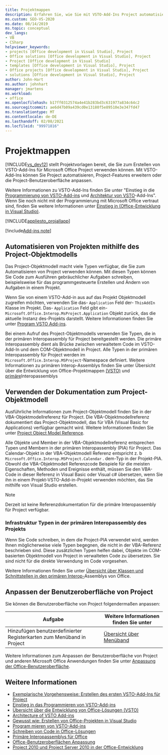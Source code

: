 ```yaml
---
title: Projektmappen
description: Erfahren Sie, wie Sie mit VSTO-Add-Ins Project automatisieren, Projekt Features erweitern oder die Projekt Benutzeroberfläche anpassen können.
ms.custom: SEO-VS-2020
ms.date: 08/14/2019
ms.topic: conceptual
dev_langs:
- VB
- CSharp
helpviewer_keywords:
- projects [Office development in Visual Studio], Project
- Office solutions [Office development in Visual Studio], Project
- Project [Office development in Visual Studio]
- templates [Office development in Visual Studio], Project
- Office projects [Office development in Visual Studio], Project
- solutions [Office development in Visual Studio], Project
author: John-Hart
ms.author: johnhart
manager: jmartens
ms.workload:
- office
ms.openlocfilehash: b17ff0312574a4e41b283bd3c631977a834c64c2
ms.sourcegitcommit: ae6d47b09a439cd0e13180f5e89510e3e347fd47
ms.translationtype: MT
ms.contentlocale: de-DE
ms.lasthandoff: 02/08/2021
ms.locfileid: "99971816"
---
```

# <a name="project-solutions"></a>Projektmappen
  [!INCLUDE[vs_dev12](../vsto/includes/vs-dev12-md.md)] stellt Projektvorlagen bereit, die Sie zum Erstellen von VSTO-Add-Ins für Microsoft Office Project verwenden können. Mit VSTO-Add-Ins können Sie Project automatisieren, Project-Features erweitern oder die Project-Benutzeroberfläche anpassen.

 Weitere Informationen zu VSTO-Add-Ins finden Sie unter "Einstieg in die [Programmierung von VSTO-Add-ins](../vsto/getting-started-programming-vsto-add-ins.md) und [Architektur von VSTO](../vsto/architecture-of-vsto-add-ins.md)-Add-Ins". Wenn Sie noch nicht mit der Programmierung mit Microsoft Office vertraut sind, finden Sie weitere Informationen unter [Einstieg in &#40;Office-Entwicklung in Visual Studio&#41;](../vsto/getting-started-office-development-in-visual-studio.md).

 [!INCLUDE[appliesto_projallapp](../vsto/includes/appliesto-projallapp-md.md)]

[!include[Add-ins note](includes/addinsnote.md)]

## <a name="automate-project-by-using-the-project-object-model"></a>Automatisieren von Projekten mithilfe des Project-Objektmodells
 Das Project-Objektmodell macht viele Typen verfügbar, die Sie zum Automatisieren von Project verwenden können. Mit diesen Typen können Sie Code zum Ausführen gebräuchlicher Aufgaben schreiben, beispielsweise für das programmgesteuerte Erstellen und Ändern von Aufgaben in einem Projekt.

 Wenn Sie von einem VSTO-Add-in aus auf das Projekt Objektmodell zugreifen möchten, verwenden Sie das- `Application` Feld der- `ThisAddIn` Klasse im Projekt. Das- `Application` Feld gibt ein- `Microsoft.Office.Interop.MsProject.Application` Objekt zurück, das die aktuelle Instanz des-Projekts darstellt. Weitere Informationen finden Sie unter [Program VSTO Add-ins](../vsto/programming-vsto-add-ins.md).

 Bei einem Aufruf des Project-Objektmodells verwenden Sie Typen, die in der primären Interopassembly für Project bereitgestellt werden. Die primäre Interopassembly dient als Brücke zwischen verwaltetem Code im VSTO-Add-In und dem COM-Objektmodell in Project. Alle Typen in der primären Interopassembly für Project werden im `Microsoft.Office.Interop.MSProject`-Namespace definiert. Weitere Informationen zu primären Interop-Assemblys finden Sie unter Übersicht über die Entwicklung von Office-Projektmappen [&#40;VSTO&#41;](../vsto/office-solutions-development-overview-vsto.md) und [primäre](../vsto/office-primary-interop-assemblies.md)Interopassemblys

## <a name="use-the-project-object-model-documentation"></a>Verwenden der Dokumentation zum Project-Objektmodell
 Ausführliche Informationen zum Project-Objektmodell finden Sie in der VBA-Objektmodellreferenz für Project. Die VBA-Objektmodellreferenz dokumentiert das Project-Objektmodell, das für VBA (Visual Basic for Applications) verfügbar gemacht wird. Weitere Informationen finden Sie unter [Project Object Model Reference](/office/vba/api/project.object).

 Alle Objekte und Member in der VBA-Objektmodellreferenz entsprechen Typen und Membern in der primären Interopassembly (PIA) für Project. Das Calendar-Objekt in der VBA-Objektmodell Referenz entspricht z. b `Microsoft.Office.Interop.MSProject.Calendar` . dem-Typ in der Projekt-PIA. Obwohl die VBA-Objektmodell Referenzcode Beispiele für die meisten Eigenschaften, Methoden und Ereignisse enthält, müssen Sie den VBA-Code in dieser Referenz in Visual Basic oder Visual c# übersetzen, wenn Sie ihn in einem Projekt-VSTO-Add-in-Projekt verwenden möchten, das Sie mithilfe von Visual Studio erstellen.

> [!NOTE]
> Derzeit ist keine Referenzdokumentation für die primäre Interopassembly für Project verfügbar.

### <a name="infrastructure-types-in-the-project-primary-interop-assembly"></a>Infrastruktur Typen in der primären Interopassembly des Projekts
 Wenn Sie Code schreiben, in dem die Project-PIA verwendet wird, werden Ihnen möglicherweise viele Typen begegnen, die nicht in der VBA-Referenz beschrieben sind. Diese zusätzlichen Typen helfen dabei, Objekte im COM-basierten Objektmodell von Project in verwalteten Code zu übersetzen. Sie sind nicht für die direkte Verwendung im Code vorgesehen.

 Weitere Informationen finden Sie unter [Übersicht über Klassen und Schnittstellen in den primären Interop-](/previous-versions/office/office-12/ms247299(v=office.12))Assemblys von Office.

## <a name="customize-the-user-interface-of-project"></a>Anpassen der Benutzeroberfläche von Project
 Sie können die Benutzeroberfläche von Project folgendermaßen anpassen:

|Aufgabe|Weitere Informationen finden Sie unter|
|----------|--------------------------|
|Hinzufügen benutzerdefinierter Registerkarten zum Menüband in Project|[Übersicht über Menüband](../vsto/ribbon-overview.md)|

 Weitere Informationen zum Anpassen der Benutzeroberfläche von Project und anderen Microsoft Office Anwendungen finden Sie unter [Anpassung der Office-Benutzeroberfläche](../vsto/office-ui-customization.md).

## <a name="see-also"></a>Weitere Informationen
- [Exemplarische Vorgehensweise: Erstellen des ersten VSTO-Add-Ins für Project](../vsto/walkthrough-creating-your-first-vsto-add-in-for-project.md)
- [Einstieg in das Programmieren von VSTO-Add-ins](../vsto/getting-started-programming-vsto-add-ins.md)
- [Übersicht über die Entwicklung von Office-Lösungen &#40;VSTO&#41;](../vsto/office-solutions-development-overview-vsto.md)
- [Architecture of VSTO Add-ins](../vsto/architecture-of-vsto-add-ins.md)
- [Gewusst wie: Erstellen von Office-Projekten in Visual Studio](../vsto/how-to-create-office-projects-in-visual-studio.md)
- [Program mieren von VSTO-Add-ins](../vsto/programming-vsto-add-ins.md)
- [Schreiben von Code in Office-Lösungen](../vsto/writing-code-in-office-solutions.md)
- [Primäre Interopassemblys für Office](../vsto/office-primary-interop-assemblies.md)
- [Office-Benutzeroberflächen Anpassung](../vsto/office-ui-customization.md)
- [Project 2010 und Project Server 2010 in der Office-Entwicklung](/previous-versions/office/developer/office-2010/ee758031(v=office.14))
